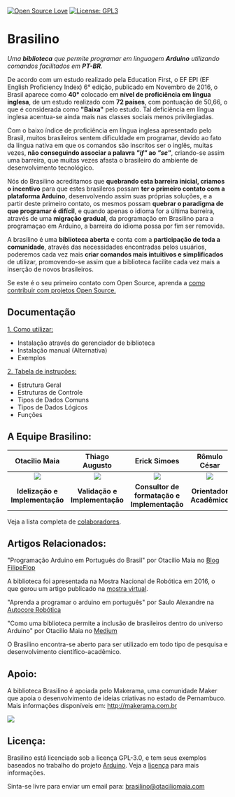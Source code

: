 [![Open Source Love](https://badges.frapsoft.com/os/v2/open-source.png?v=103)](https://github.com/ellerbrock/open-source-badges/)
[![License: GPL3](https://img.shields.io/badge/License-GPL3-green.svg)](https://opensource.org/licenses/GPL-3.0)

# Brasilino

_Uma **biblioteca** que permite programar em linguagem **Arduino** utilizando comandos facilitados em **PT-BR**._

De acordo com um estudo realizado pela Education First, o EF EPI (EF English Proficiency Index) 6° edição, publicado em Novembro de 2016, o Brasil aparece como **40°** colocado em **nível de proficiência em língua inglesa**, de um estudo realizado com **72 países**, com pontuação de 50,66, o que é considerada como **"Baixa"** pelo estudo. Tal deficiência em língua inglesa acentua-se ainda mais nas classes sociais menos privilegiadas.

Com o baixo índice de proficiência em língua inglesa apresentado pelo Brasil, muitos brasileiros sentem dificuldade em programar, devido ao fato da língua nativa em que os comandos são inscritos ser o inglês, muitas vezes, **não conseguindo associar a palavra _"if"_ ao _"se"_**, criando-se assim uma barreira, que muitas vezes afasta o brasileiro do ambiente de desenvolvimento tecnológico.

Nós do Brasilino acreditamos que **quebrando esta barreira inicial, criamos o incentivo** para que estes brasileros possam **ter o primeiro contato com a plataforma Arduino**, desenvolvendo assim suas próprias soluções, e a partir deste primeiro contato, os mesmos possam **quebrar o paradigma de que programar é difícil**, e quando apenas o idioma for a última barreira, através de uma **migração gradual**, da programação em Brasilino para a programaçao em Arduino, a barreira do idioma possa por fim ser removida.

A brasilino é uma **biblioteca aberta** e conta com a **participação de toda a comunidade**, através das necessidades encontradas pelos usuários, poderemos cada vez mais **criar comandos mais intuitivos e simplificados** de utilizar, promovendo-se assim que a biblioteca facilite cada vez mais a inserção de novos brasileiros.

Se este é o seu primeiro contato com Open Source, aprenda a [como contribuir com projetos Open Source.](https://github.com/Roshanjossey/first-contributions/blob/master/translations/README.pt_br.md)

## Documentação

[1. Como utilizar:](/INSTALACAO.md)

- Instalação através do gerenciador de biblioteca
- Instalação manual (Alternativa)
- Exemplos

[2. Tabela de instruções:](/TABELA_DE_INSTRUCOES.md) <br>

- Estrutura Geral
- Estruturas de Controle
- Tipos de Dados Comuns
- Tipos de Dados Lógicos
- Funções

## A Equipe Brasilino:

|                 **Otacilio Maia**                  |                    **Thiago Augusto**                    |                   **Erick Simoes**                   |             **Rômulo César**              |
| :------------------------------------------------: | :------------------------------------------------------: | :--------------------------------------------------: | :---------------------------------------: |
| ![](https://github.com/OtacilioN.png?size=140)<br> | ![](https://github.com/ThiagoAugustoSM.png?size=140)<br> | ![](https://github.com/ErickSimoes.png?size=140)<br> | ![](/docs/images/romulo.png?size=100)<br> |
|           **Idelização e Implementação**           |              **Validação e Implementação**               |     **Consultor de formatação e Implementação**      |         **Orientador Acadêmico**          |

Veja a lista completa de [colaboradores](https://github.com/OtacilioN/Brasilino/graphs/contributors).

## Artigos Relacionados:

"Programação Arduino em Português do Brasil" por Otacilio Maia no [Blog FilipeFlop](https://www.filipeflop.com/blog/programacao-arduino-portugues-brasil/)

A biblioteca foi apresentada na Mostra Nacional de Robótica em 2016, o que gerou um artigo publicado na [mostra virtual](http://www.mnr.org.br/mostravirtual/interna.php?id=15321).

"Aprenda a programar o arduino em português" por Saulo Alexandre na [Autocore Robótica](http://autocorerobotica.blog.br/aprenda-programar-o-arduino-em-portugues/amp/)

"Como uma biblioteca permite a inclusão de brasileiros dentro do universo Arduino" por Otacilio Maia no [Medium](https://medium.com/banana-digital/brasilino-a3957af2041d)

O Brasilino encontra-se aberto para ser utilizado em todo tipo de pesquisa e desenvolvimento científico-acadêmico.

## Apoio:

A biblioteca Brasilino é apoiada pelo Makerama, uma comunidade Maker que apoia o desenvolvimento de ideias criativas no estado de Pernambuco. Mais informações disponíveis em: http://makerama.com.br

![](http://makerama.com.br/wp-content/uploads/2016/03/makerama_100.png)<br>

## Licença:

Brasilino está licenciado sob a licença GPL-3.0, e tem seus exemplos baseados no trabalho do projeto [Arduino](https://github.com/arduino/Arduino).
Veja a [licença](https://github.com/OtacilioN/Brasilino/blob/master/LICENSE) para mais informações.

Sinta-se livre para enviar um email para: brasilino@otaciliomaia.com
